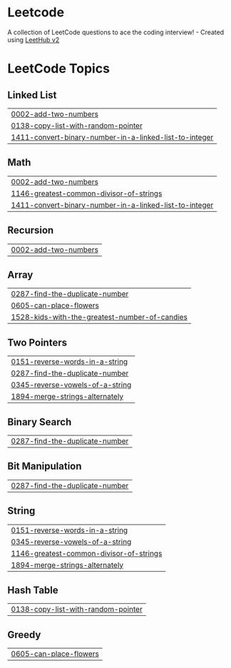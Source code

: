 # Leetcode
A collection of LeetCode questions to ace the coding interview! - Created using [LeetHub v2](https://github.com/arunbhardwaj/LeetHub-2.0)

<!---LeetCode Topics Start-->
# LeetCode Topics
## Linked List
|  |
| ------- |
| [0002-add-two-numbers](https://github.com/phongthanh-1711/Leetcode/tree/master/0002-add-two-numbers) |
| [0138-copy-list-with-random-pointer](https://github.com/phongthanh-1711/Leetcode/tree/master/0138-copy-list-with-random-pointer) |
| [1411-convert-binary-number-in-a-linked-list-to-integer](https://github.com/phongthanh-1711/Leetcode/tree/master/1411-convert-binary-number-in-a-linked-list-to-integer) |
## Math
|  |
| ------- |
| [0002-add-two-numbers](https://github.com/phongthanh-1711/Leetcode/tree/master/0002-add-two-numbers) |
| [1146-greatest-common-divisor-of-strings](https://github.com/phongthanh-1711/Leetcode/tree/master/1146-greatest-common-divisor-of-strings) |
| [1411-convert-binary-number-in-a-linked-list-to-integer](https://github.com/phongthanh-1711/Leetcode/tree/master/1411-convert-binary-number-in-a-linked-list-to-integer) |
## Recursion
|  |
| ------- |
| [0002-add-two-numbers](https://github.com/phongthanh-1711/Leetcode/tree/master/0002-add-two-numbers) |
## Array
|  |
| ------- |
| [0287-find-the-duplicate-number](https://github.com/phongthanh-1711/Leetcode/tree/master/0287-find-the-duplicate-number) |
| [0605-can-place-flowers](https://github.com/phongthanh-1711/Leetcode/tree/master/0605-can-place-flowers) |
| [1528-kids-with-the-greatest-number-of-candies](https://github.com/phongthanh-1711/Leetcode/tree/master/1528-kids-with-the-greatest-number-of-candies) |
## Two Pointers
|  |
| ------- |
| [0151-reverse-words-in-a-string](https://github.com/phongthanh-1711/Leetcode/tree/master/0151-reverse-words-in-a-string) |
| [0287-find-the-duplicate-number](https://github.com/phongthanh-1711/Leetcode/tree/master/0287-find-the-duplicate-number) |
| [0345-reverse-vowels-of-a-string](https://github.com/phongthanh-1711/Leetcode/tree/master/0345-reverse-vowels-of-a-string) |
| [1894-merge-strings-alternately](https://github.com/phongthanh-1711/Leetcode/tree/master/1894-merge-strings-alternately) |
## Binary Search
|  |
| ------- |
| [0287-find-the-duplicate-number](https://github.com/phongthanh-1711/Leetcode/tree/master/0287-find-the-duplicate-number) |
## Bit Manipulation
|  |
| ------- |
| [0287-find-the-duplicate-number](https://github.com/phongthanh-1711/Leetcode/tree/master/0287-find-the-duplicate-number) |
## String
|  |
| ------- |
| [0151-reverse-words-in-a-string](https://github.com/phongthanh-1711/Leetcode/tree/master/0151-reverse-words-in-a-string) |
| [0345-reverse-vowels-of-a-string](https://github.com/phongthanh-1711/Leetcode/tree/master/0345-reverse-vowels-of-a-string) |
| [1146-greatest-common-divisor-of-strings](https://github.com/phongthanh-1711/Leetcode/tree/master/1146-greatest-common-divisor-of-strings) |
| [1894-merge-strings-alternately](https://github.com/phongthanh-1711/Leetcode/tree/master/1894-merge-strings-alternately) |
## Hash Table
|  |
| ------- |
| [0138-copy-list-with-random-pointer](https://github.com/phongthanh-1711/Leetcode/tree/master/0138-copy-list-with-random-pointer) |
## Greedy
|  |
| ------- |
| [0605-can-place-flowers](https://github.com/phongthanh-1711/Leetcode/tree/master/0605-can-place-flowers) |
<!---LeetCode Topics End-->